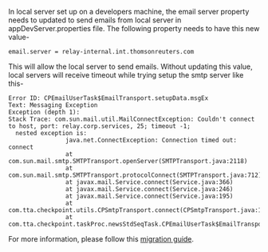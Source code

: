 In local server set up on a developers machine, the email server property needs to updated to send emails from local server in appDevServer.properties file. The following property needs to have this new value-

`email.server = relay-internal.int.thomsonreuters.com`

This will allow the local server to send emails. Without updating this value, local servers will receive timeout while trying setup the smtp server like this-


```
Error ID: CPEmailUserTask$EmailTransport.setupData.msgEx
Text: Messaging Exception 
Exception (depth 1):
Stack Trace: com.sun.mail.util.MailConnectException: Couldn't connect to host, port: relay.corp.services, 25; timeout -1;
  nested exception is:
                java.net.ConnectException: Connection timed out: connect
                at com.sun.mail.smtp.SMTPTransport.openServer(SMTPTransport.java:2118)
                at com.sun.mail.smtp.SMTPTransport.protocolConnect(SMTPTransport.java:712)
                at javax.mail.Service.connect(Service.java:366)
                at javax.mail.Service.connect(Service.java:246)
                at javax.mail.Service.connect(Service.java:195)
                at com.tta.checkpoint.utils.CPSmtpTransport.connect(CPSmtpTransport.java:138)
                at com.tta.checkpoint.taskProc.newsStdSeqTask.CPEmailUserTask$EmailTransport.setUp(CPEmailUserTask.java:333)

```

For more information, please follow this [migration guide](https://trten.sharepoint.com/sites/SMTPRelay/SitePages/Migration-Guide.aspx).


